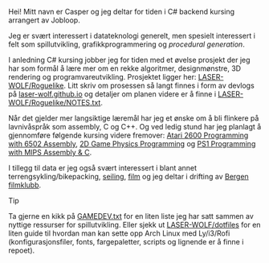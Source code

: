 Hei! Mitt navn er Casper og jeg deltar for tiden i C# backend kursing arrangert av Jobloop.

Jeg er svært interessert i datateknologi generelt, men spesielt interessert i felt som spillutvikling, grafikkprogrammering og *procedural generation*.

I anledning C# kursing jobber jeg for tiden med et øvelse prosjekt der jeg har som formål å lære mer om en rekke algoritmer, designmønstre, 3D rendering og programvareutvikling.
Prosjektet ligger her: [LASER-WOLF/Roguelike](https://github.com/LASER-WOLF/Roguelike).
Litt skriv om prosessen så langt finnes i form av devlogs på [laser-wolf.github.io](https://laser-wolf.github.io/) og detaljer om planen videre er å finne i [LASER-WOLF/Roguelike/NOTES.txt](https://github.com/LASER-WOLF/Roguelike/blob/main/NOTES.txt).

Når det gjelder mer langsiktige læremål har jeg et ønske om å bli flinkere på lavnivåspråk som assembly, C og C++.
Og ved ledig stund har jeg planlagt å gjennomføre følgende kursing videre fremover: [Atari 2600 Programming with 6502 Assembly](https://pikuma.com/courses/learn-assembly-language-programming-atari-2600-games), [2D Game Physics Programming](https://pikuma.com/courses/game-physics-engine-programming) og [PS1 Programming with MIPS Assembly & C](https://pikuma.com/courses/ps1-programming-mips-assembly-language).


I tillegg til data er jeg også svært interessert i blant annet terrengsykling/bikepacking, [seiling](https://www.marinetraffic.com/en/ais/details/ships/shipid:6327161/mmsi:257040270/), [film](https://letterboxd.com/LASER_WOLF/) og jeg deltar i drifting av [Bergen filmklubb](https://bergenfilmklubb.no/).


> [!TIP]
> Ta gjerne en kikk på [GAMEDEV.txt](GAMEDEV.txt) for en liten liste jeg har satt sammen av nyttige ressurser for spillutvikling. Eller sjekk ut [LASER-WOLF/dotfiles](https://github.com/LASER-WOLF/dotfiles) for en liten guide til hvordan man kan sette opp Arch Linux med Ly/i3/Rofi (konfigurasjonsfiler, fonts, fargepaletter, scripts og lignende er å finne i repoet).